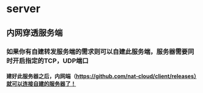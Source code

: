 # server
## 内网穿透服务端

### 如果你有自建转发服务端的需求则可以自建此服务端，服务器需要同时开启指定的TCP，UDP端口
#### 建好此服务器之后，内网端（https://github.com/nat-cloud/client/releases）就可以连接自建的服务器了！
